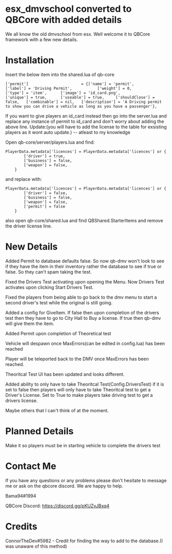 # esx_dmvschool converted to QBCore with added details
 We all know the old dmvschool from esx. Well welcome it to QBCore framework with a few new details.

# Installation
Insert the below item into the shared.lua of qb-core
```
['permit']						 = {['name'] = 'permit',						['label'] = 'Driving Permit',			['weight'] = 0,			['type'] = 'item',		['image'] = 'id_card.png',				['unique'] = true,		['useable'] = true,		['shouldClose'] = false,   ['combinable'] = nil,   ['description'] = 'A Driving permit to show you can drive a vehicle as long as you have a passenger'},
```

If you want to give players an id_card instead then go into the server.lua and replace any instance of permit to id_card and don't worry about adding the above line.
Update:(you will have to add the license to the table for exsisting players as it wont auto update.) -- atleast to my knowledge

Open qb-core/server/players.lua and find:

```
PlayerData.metadata['licences'] = PlayerData.metadata['licences'] or {
        ['driver'] = true,
        ['business'] = false,
        ['weapon'] = false,
    }
```
and replace with:
```
PlayerData.metadata['licences'] = PlayerData.metadata['licences'] or {
        ['driver'] = false,
        ['business'] = false,
        ['weapon'] = false,
        ['permit'] = false
    }
```
also open qb-core/shared.lua and find QBShared.StarterItems and remove the driver license line.

# New Details

Added Permit to database defaults false. So now qb-dmv won't look to see if they have the item in their inventory rather the database to see if true or false. So they can't spam taking the test.

Fixed the Drivers Test activating upon opening the Menu. Now Drivers Test activates upon clicking Start Drivers Test.

Fixed the players from being able to go back to the dmv menu to start a second driver's test while the original is still going.

Added a config for GiveItem. If false then upon completion of the drivers test then they have to go to City Hall to Buy a license. If true then qb-dmv will give them the item.

Added Permit upon completion of Theoretical test

Vehicle will despawn once MaxErrors(can be edited in config.lua) has been reached

Player will be teleported back to the DMV once MaxErrors has been reached.

Theoritcal Test UI has been updated and looks different.

Added ability to only have to take Theoritcal Test(Config.DriversTest) if it is set to false then players will only have to take Theoritcal test to get a Driver's License. Set to True to make players take driving test to get a drivers license.

Maybe others that I can't think of at the moment.

# Planned Details

Make it so players must be in starting vehicle to complete the drivers test

# Contact Me

If you have any questions or any problems please don't hesitate to message me or ask on the qbcore discord. We are happy to help.

Bama94#1994

QBCore Discord: https://discord.gg/pKUZvJBxq4

# Credits

ConnorTheDev#5982 - Credit for finding the way to add to the database.(I was unaware of this method)
